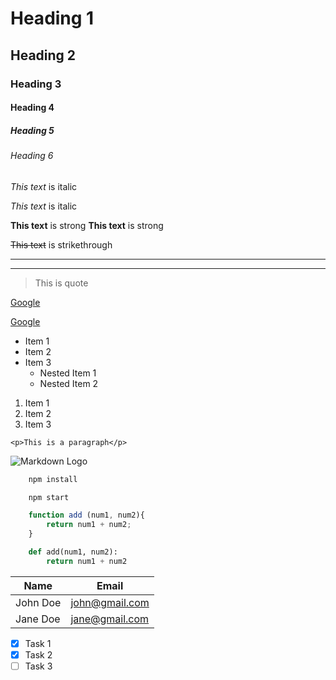 <!-- Headings -->
# Heading 1
## Heading 2
### Heading 3
#### Heading 4
##### Heading 5
###### Heading 6

<!-- Italics -->
*This text* is italic

_This text_ is italic

<!-- Strong -->
**This text** is strong
__This text__ is strong

<!-- Strikethrough -->
~~This text~~ is strikethrough

<!-- Horizontal Rule -->
---
___

<!-- Blockquote -->
> This is quote

<!-- Links -->
[Google](http://www.google.com)

[Google](http://www.google.com
"Google")

<!-- UL -->
* Item 1
* Item 2
* Item 3
    * Nested Item 1
    * Nested Item 2

<!-- OL -->
1. Item 1
2. Item 2
3. Item 3

<!-- Inline Code Block -->
`<p>This is a paragraph</p>`

<!-- Images -->
![Markdown Logo](https://markdown-here.com/img/icon256.png)

<!-- Github Markdown -->

<!-- Code Blocks -->
```bash
    npm install

    npm start
```

```javascript
    function add (num1, num2){
        return num1 + num2;
    }
```

```python
    def add(num1, num2):
        return num1 + num2
```

<!-- Tables -->
| Name     | Email          |
| -------- | -------------- |
| John Doe | john@gmail.com |
| Jane Doe | jane@gmail.com |

<!-- Task Lists -->
* [x] Task 1
* [x] Task 2
* [ ] Task 3
